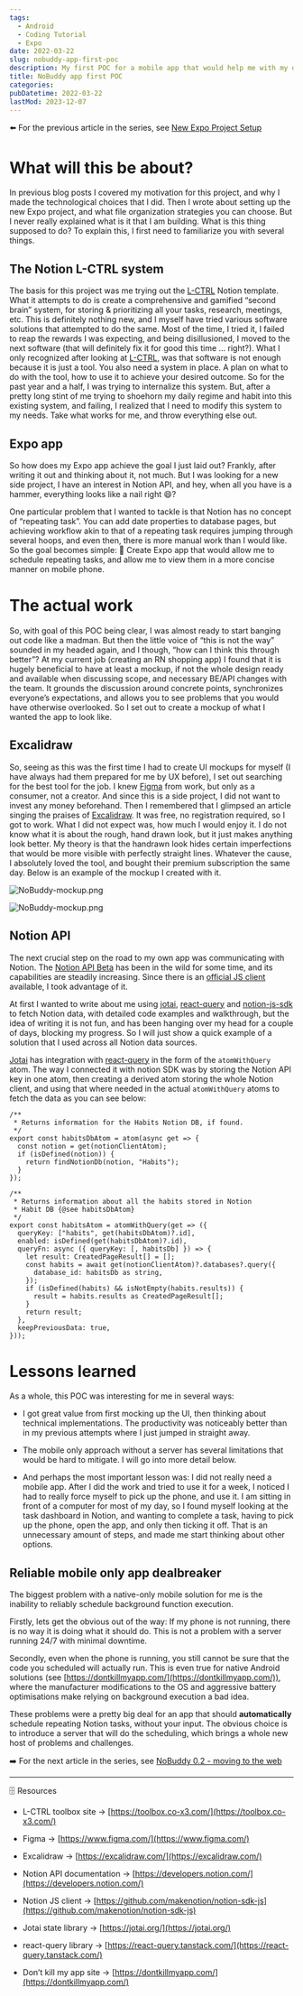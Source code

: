 ```yaml
---
tags:
  - Android
  - Coding Tutorial
  - Expo
date: 2022-03-22
slug: nobuddy-app-first-poc
description: My first POC for a mobile app that would help me with my daily tasks.
title: NoBuddy app first POC
categories:
pubDatetime: 2022-03-22
lastMod: 2023-12-07
---
```


⬅️ For the previous article in the series, see <a href="/posts/new-expo-project-setup">New Expo Project Setup</a>

# What will this be about?

In previous blog posts I covered my motivation for this project, and why I made the technological choices that I did. Then I wrote about setting up the new Expo project, and what file organization strategies you can choose. But I never really explained what is it that I am building. What is this thing supposed to do? To explain this, I first need to familiarize you with several things.

## The Notion L-CTRL system

The basis for this project was me trying out the [L-CTRL](https://toolbox.co-x3.com/) Notion template. What it attempts to do is create a comprehensive and gamified “second brain” system, for storing & prioritizing all your tasks, research, meetings, etc. This is definitely nothing new, and I myself have tried various software solutions that attempted to do the same. Most of the time, I tried it, I failed to reap the rewards I was expecting, and being disillusioned, I moved to the next software (that will definitely fix it for good this time ... right?). What I only recognized after looking at [L-CTRL](https://toolbox.co-x3.com/), was that software is not enough because it is just a tool. You also need a system in place. A plan on what to do with the tool, how to use it to achieve your desired outcome. So for the past year and a half, I was trying to internalize this system. But, after a pretty long stint of me trying to shoehorn my daily regime and habit into this existing system, and failing, I realized that I need to modify this system to my needs. Take what works for me, and throw everything else out.

## Expo app

So how does my Expo app achieve the goal I just laid out? Frankly, after writing it out and thinking about it, not much. But I was looking for a new side project, I have an interest in Notion API, and hey, when all you have is a hammer, everything looks like a nail right 😄?

One particular problem that I wanted to tackle is that Notion has no concept of “repeating task”. You can add date properties to database pages, but achieving workflow akin to that of a repeating task requires jumping through several hoops, and even then, there is more manual work than I would like. So the goal becomes simple:
🎯 Create Expo app that would allow me to schedule repeating tasks, and allow me to view them in a more concise manner on mobile phone.

# The actual work

So, with goal of this POC being clear, I was almost ready to start banging out code like a madman. But then the little voice of “this is not the way” sounded in my headed again, and I though, “how can I think this through better”? At my current job (creating an RN shopping app) I found that it is hugely beneficial to have at least a mockup, if not the whole design ready and available when discussing scope, and necessary BE/API changes with the team. It grounds the discussion around concrete points, synchronizes everyone’s expectations, and allows you to see problems that you would have otherwise overlooked. So I set out to create a mockup of what I wanted the app to look like.

## Excalidraw

So, seeing as this was the first time I had to create UI mockups for myself (I have always had them prepared for me by UX before), I set out searching for the best tool for the job. I knew [Figma](https://www.figma.com/) from work, but only as a consumer, not a creator. And since this is a side project, I did not want to invest any money beforehand. Then I remembered that I glimpsed an article singing the praises of [Excalidraw](https://excalidraw.com/). It was free, no registration required, so I got to work. What I did not expect was, how much I would enjoy it. I do not know what it is about the rough, hand drawn look, but it just makes anything look better. My theory is that the handrawn look hides certain imperfections that would be more visible with perfectly straight lines. Whatever the cause, I absolutely loved the tool, and bought their premium subscription the same day. Below is an example of the mockup I created with it.

![NoBuddy-mockup.png](../../assets/nobuddy-mockup_1701905584511_0.png)

![NoBuddy-mockup.png](../../assets/nobuddy-mockup_1701905605481_0.png)

## Notion API

The next crucial step on the road to my own app was communicating with Notion. The [Notion API Beta](https://developers.notion.com/) has been in the wild for some time, and its capabilities are steadily increasing. Since there is an [official JS client](https://github.com/makenotion/notion-sdk-js) available, I took advantage of it.

At first I wanted to write about me using [jotai](https://jotai.org/), [react-query](https://react-query.tanstack.com/) and [notion-js-sdk](https://github.com/makenotion/notion-sdk-js) to fetch Notion data, with detailed code examples and walkthrough, but the idea of writing it is not fun, and has been hanging over my head for a couple of days, blocking my progress. So I will just show a quick example of a solution that I used across all Notion data sources.

[Jotai](https://jotai.org/) has integration with [react-query](https://react-query.tanstack.com/) in the form of the `atomWithQuery` atom. The way I connected it with notion SDK was by storing the Notion API key in one atom, then creating a derived atom storing the whole Notion client, and using that where needed in the actual `atomWithQuery` atoms to fetch the data as you can see below:

```tsx
/**
 * Returns information for the Habits Notion DB, if found.
 */
export const habitsDbAtom = atom(async get => {
  const notion = get(notionClientAtom);
  if (isDefined(notion)) {
    return findNotionDb(notion, "Habits");
  }
});

/**
 * Returns information about all the habits stored in Notion
 * Habit DB {@see habitsDbAtom}
 */
export const habitsAtom = atomWithQuery(get => ({
  queryKey: ["habits", get(habitsDbAtom)?.id],
  enabled: isDefined(get(habitsDbAtom)?.id),
  queryFn: async ({ queryKey: [, habitsDb] }) => {
    let result: CreatedPageResult[] = [];
    const habits = await get(notionClientAtom)?.databases?.query({
      database_id: habitsDb as string,
    });
    if (isDefined(habits) && isNotEmpty(habits.results)) {
      result = habits.results as CreatedPageResult[];
    }
    return result;
  },
  keepPreviousData: true,
}));
```

# Lessons learned

As a whole, this POC was interesting for me in several ways:

- I got great value from first mocking up the UI, then thinking about technical implementations. The productivity was noticeably better than in my previous attempts where I just jumped in straight away.

- The mobile only approach without a server has several limitations that would be hard to mitigate. I will go into more detail below.

- And perhaps the most important lesson was: I did not really need a mobile app. After I did the work and tried to use it for a week, I noticed I had to really force myself to pick up the phone, and use it. I am sitting in front of a computer for most of my day, so I found myself looking at the task dashboard in Notion, and wanting to complete a task, having to pick up the phone, open the app, and only then ticking it off. That is an unnecessary amount of steps, and made me start thinking about other options.

## Reliable mobile only app dealbreaker

The biggest problem with a native-only mobile solution for me is the inability to reliably schedule background function execution.

Firstly, lets get the obvious out of the way: If my phone is not running, there is no way it is doing what it should do. This is not a problem with a server running 24/7 with minimal downtime.

Secondly, even when the phone is running, you still cannot be sure that the code you scheduled will actually run. This is even true for native Android solutions (see [https://dontkillmyapp.com/](https://dontkillmyapp.com/)), where the manufacturer modifications to the OS and aggressive battery optimisations make relying on background execution a bad idea.

These problems were a pretty big deal for an app that should **automatically** schedule repeating Notion tasks, without your input. The obvious choice is to introduce a server that will do the scheduling, which brings a whole new host of problems and challenges.

➡️ For the next article in the series, see <a href="/posts/nobuddy-moving-to-the-web">NoBuddy 0.2 - moving to the web</a>

---

🗄 Resources

- L-CTRL toolbox site → [https://toolbox.co-x3.com/](https://toolbox.co-x3.com/)

- Figma → [https://www.figma.com/](https://www.figma.com/)

- Excalidraw → [https://excalidraw.com/](https://excalidraw.com/)

- Notion API documentation → [https://developers.notion.com/](https://developers.notion.com/)

- Notion JS client → [https://github.com/makenotion/notion-sdk-js](https://github.com/makenotion/notion-sdk-js)

- Jotai state library → [https://jotai.org/](https://jotai.org/)

- react-query library → [https://react-query.tanstack.com/](https://react-query.tanstack.com/)

- Don’t kill my app site → [https://dontkillmyapp.com/](https://dontkillmyapp.com/)
